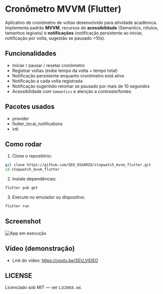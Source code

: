 # Cronômetro MVVM (Flutter)

Aplicativo de cronômetro de voltas desenvolvido para atividade acadêmica. Implementa padrão **MVVM**, recursos de **acessibilidade** (Semantics, rótulos, tamanhos legíveis) e **notificações** (notificação persistente ao iniciar, notificação por volta, sugestão se pausado >10s).

## Funcionalidades
- Iniciar / pausar / resetar cronômetro
- Registrar voltas (exibe tempo da volta + tempo total)
- Notificação persistente enquanto cronômetro está ativo
- Notificação a cada volta registrada
- Notificação sugerindo retomar se pausado por mais de 10 segundos
- Acessibilidade com `Semantics` e atenção a contraste/fontes

## Pacotes usados
- provider
- flutter_local_notifications
- intl

## Como rodar
1. Clone o repositório:
```bash
git clone https://github.com/SEU_USUARIO/stopwatch_mvvm_flutter.git
cd stopwatch_mvvm_flutter
```
2. Instale dependências:
```bash
flutter pub get
```
3. Execute no emulador ou dispositivo:
```bash
flutter run
```

## Screenshot
![App em execução](assets/screenshots/screenshot1.png)

## Vídeo (demonstração)
- Link do vídeo: https://youtu.be/SEU_VIDEO

## LICENSE
Licenciado sob MIT — ver `LICENSE.md`.
